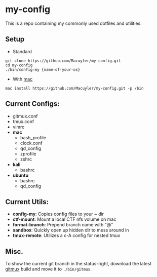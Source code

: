 # my-config
This is a repo containing my commonly used dotfiles and utilities.

## Setup
 - Standard
```
git clone https://github.com/Macuyler/my-config.git
cd my-config
./bin/config-my {name-of-your-os}
```
 - With [mac](https://github.com/Macuyler/mac)
```
mac install https://github.com/Macuyler/my-config.git -p /bin
```

## Current Configs:
 - gitmux.conf
 - tmux.conf
 - vimrc
 - **mac**
   - bash_profile
   - clock.conf
   - qd_config
   - zprofile
   - zshrc
 - **kali**
   - bashrc
 - **ubuntu**
   - bashrc
   - qd_config
   
## Current Utils:
 - **config-my**: Copies config files to your ~ dir
 - **ctf-mount**: Mount a local CTF nfs volume on mac
 - **format-branch**: Prepend branch name with "@"
 - **sandbox**: Quickly open up hidden dir to mess around in
 - **tmux-remote**: Utilizes a c-A config for nested tmux

## Misc.
To show the current git branch in the status-right, download the latest [gitmux](https://github.com/arl/gitmux/releases) build and move it to `./bin/gitmux`.

